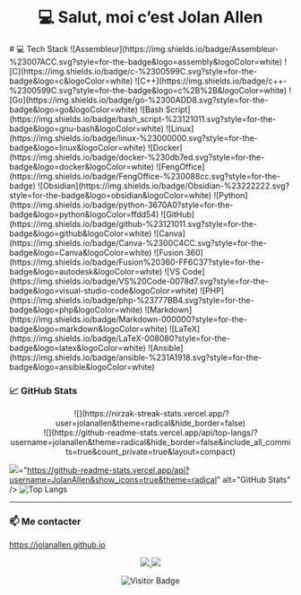 <h1 align="center">💻 Salut, moi c’est Jolan Allen</h1>
# 💻 Tech Stack
![Assembleur](https://img.shields.io/badge/Assembleur-%23007ACC.svg?style=for-the-badge&logo=assembly&logoColor=white) 
![C](https://img.shields.io/badge/c-%2300599C.svg?style=for-the-badge&logo=c&logoColor=white) 
![C++](https://img.shields.io/badge/c++-%2300599C.svg?style=for-the-badge&logo=c%2B%2B&logoColor=white) 
![Go](https://img.shields.io/badge/go-%2300ADD8.svg?style=for-the-badge&logo=go&logoColor=white) 
![Bash Script](https://img.shields.io/badge/bash_script-%23121011.svg?style=for-the-badge&logo=gnu-bash&logoColor=white) 
![Linux](https://img.shields.io/badge/linux-%23000000.svg?style=for-the-badge&logo=linux&logoColor=white) 
![Docker](https://img.shields.io/badge/docker-%230db7ed.svg?style=for-the-badge&logo=docker&logoColor=white) 
![FengOffice](https://img.shields.io/badge/FengOffice-%230088cc.svg?style=for-the-badge) 
![Obsidian](https://img.shields.io/badge/Obsidian-%23222222.svg?style=for-the-badge&logo=obsidian&logoColor=white) 
![Python](https://img.shields.io/badge/python-3670A0?style=for-the-badge&logo=python&logoColor=ffdd54)
![GitHub](https://img.shields.io/badge/github-%23121011.svg?style=for-the-badge&logo=github&logoColor=white)
![Canva](https://img.shields.io/badge/Canva-%2300C4CC.svg?style=for-the-badge&logo=Canva&logoColor=white)
![Fusion 360](https://img.shields.io/badge/Fusion%20360-FF6C37?style=for-the-badge&logo=autodesk&logoColor=white)
![VS Code](https://img.shields.io/badge/VS%20Code-0078d7.svg?style=for-the-badge&logo=visual-studio-code&logoColor=white)
![PHP](https://img.shields.io/badge/php-%23777BB4.svg?style=for-the-badge&logo=php&logoColor=white)
![Markdown](https://img.shields.io/badge/Markdown-000000?style=for-the-badge&logo=markdown&logoColor=white)
![LaTeX](https://img.shields.io/badge/LaTeX-008080?style=for-the-badge&logo=latex&logoColor=white)
![Ansible](https://img.shields.io/badge/ansible-%231A1918.svg?style=for-the-badge&logo=ansible&logoColor=white)



### 📈 GitHub Stats

<p align="center">
  <img src
## 📊 GitHub Stats
![](https://github-readme-stats.vercel.app/api?username=jolanallen&theme=radical&hide_border=false&include_all_commits=true&count_private=true)<br/>
![](https://nirzak-streak-stats.vercel.app/?user=jolanallen&theme=radical&hide_border=false)<br/>
![](https://github-readme-stats.vercel.app/api/top-langs/?username=jolanallen&theme=radical&hide_border=false&include_all_commits=true&count_private=true&layout=compact)

[![](https://visitcount.itsvg.in/api?id=jolanallen&icon=0&color=0)](https://visitcount.itsvg.in)="https://github-readme-stats.vercel.app/api?username=JolanAllen&show_icons=true&theme=radical" alt="GitHub Stats" />
  <img src="https://github-readme-stats.vercel.app/api/top-langs/?username=JolanAllen&layout=compact&theme=radical" alt="Top Langs" />  
</p>



---

### 📫 Me contacter  
<a href="https://jolanallen.github.io">https://jolanallen.github.io</a>

<p align="center">
  <a href="mailto:jolanallen34@gmail.com">
    <img src="https://img.shields.io/badge/email-D14836?style=for-the-badge&logo=gmail&logoColor=white"/>
  </a>
  <a href="https://discord.com/users/1280871895259938931">
    <img src="https://img.shields.io/badge/Discord-5865F2?style=for-the-badge&logo=discord&logoColor=white"/>
  </a>
</p>



<p align="center">
  <img src="https://visitor-badge.laobi.icu/badge?page_id=JolanAllen" alt="Visitor Badge" />
</p>
